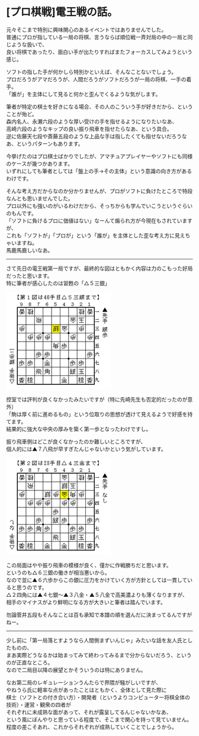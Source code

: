 # [プロ棋戦]電王戦の話。  

元々そこまで特別に興味関心のあるイベントではありませんでした。  
普通にプロが指している一局の将棋、言うならば順位戦一斉対局の中の一局と同じような扱いで、  
良い将棋であったり、面白い手が出たりすればまたフォーカスしてみようという感じ。  

ソフトの指した手が何かしら特別かといえば、そんなことないでしょう。  
プロだろうがアマだろうが、人間だろうがソフトだろうが一局の将棋、一手の着手。  
「誰が」を主体にして見ると何かと歪んでくるような気がします。  

筆者が特定の棋士を好きになる場合、その人のこういう手が好きだから、ということが殆ど。  
森内名人、永瀬六段のような厚い受けの手を指せるようになりたいなあ、  
高崎六段のようなキップの良い振り飛車を指せたらなあ、という具合。  
逆に佐藤天七段や斎藤五段のような上品な手は指したくても指せないだろうなあ、というパターンもあります。  

今挙げたのはプロ棋士ばかりでしたが、アマチュアプレイヤーやソフトにも同様のケースが幾つかあります。  
いずれにしても筆者としては「盤上の手→その主体」という意識の向き方があるわけです。  

そんな考え方だからなのか分かりませんが、プロがソフトに負けたところで特段なんとも思いませんでした。  
プロ以外にも強いのがいるわけだから、そっちからも学んでいこうというぐらいのもんです。  
「ソフトに負けるプロに価値はない」なーんて煽られ方が今現在もされていますが、  
これも「ソフトが」「プロが」という「誰が」を主体とした歪な考え方に見えちゃいますね。  
馬鹿馬鹿しいなあ。  

----------  

さて先日の電王戦第一局ですが、最終的な図はともかく内容は力のこもった好局だったと思います。  
特に筆者が感心したのは習甦の「△５三銀」  

![](images/20140318225737.png)  

控室では評判が良くなかったみたいですが（特に先崎先生も否定的だったのが意外）  
「駒は厚く前に進めるもの」という位取りの思想が透けて見えるようで好感を持てます。  
結果的に強大な中央の厚みを築く第一歩となったわけですし。  

振り飛車側はどこが良くなかったのか難しいところですが、  
個人的には▲７八飛が早すぎたんじゃないかという気がしています。  

![](images/20140318225736.png)  

この局面はやや振り飛車の模様が良く、僅かに作戦勝ちだと思います。  
というのも△６三銀の働きが相当悪いから。  
なので並に▲６六歩からこの銀に圧力をかけていく方が方針としては一貫していると思うのです。  
△２四角には▲４七銀～▲３八金・▲５八金で高美濃よりも薄くなりますが、  
相手のマイナスがより鮮明になる方が大きいと筆者は踏んでいます。  

勿論菅井五段もそんなことは百も承知で本譜の順を選んだに決まってるんですがねー。  

----------  

少し前に「第一局落とすようなら人間側まずいんじゃ」みたいな話を友人氏としたものの、  
まあ実際どうなるかは始まってみて終わってみるまで分からないだろう、というのが正直なところ。  
なので二局目以降の展望とかそういうのは特にありません。  

なお第二局のレギュレーションうんたらで界隈が騒がしいですが、  
やねうら氏に軽率な点があったことはともかく、全体として見た際に  
棋士（ソフトとの付き合い方）・開発者（というよりコンピューター将棋全体の技術）・運営・観衆の四者が  
それぞれに未成熟な面があって、それが露呈してるんじゃないかなあ、  
という風にぼんやりと思っている程度で、そこまで関心を持って見ていません。  
程度の差こそあれ、これからそれぞれが成熟していくことでしょうから。  
